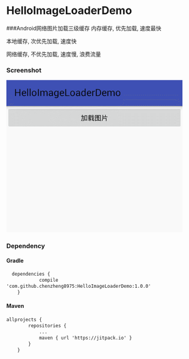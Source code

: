 # HelloImageLoaderDemo
###Android网络图片加载三级缓存
内存缓存, 优先加载, 速度最快

本地缓存, 次优先加载, 速度快

网络缓存, 不优先加载, 速度慢, 浪费流量

### Screenshot

<img src="https://raw.githubusercontent.com/chenzheng8975/HelloImageLoaderDemo/master/screenshots/1.gif" alt="screenshot"/>

### Dependency

#### Gradle

```
  dependencies {
  	        compile 'com.github.chenzheng8975:HelloImageLoaderDemo:1.0.0'
  	}
```

#### Maven
```
allprojects {
		repositories {
			...
			maven { url 'https://jitpack.io' }
		}
	}
```
